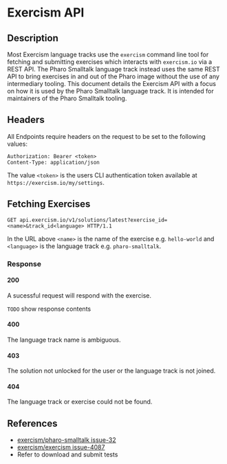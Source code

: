 # Exercism API

## Description

Most Exercism language tracks use the `exercism` command line tool for fetching and submitting exercises which interacts with `exercism.io` via a REST API. The Pharo Smalltalk language track instead uses the same REST API to bring exercises in and out of the Pharo image without the use of any intermediary tooling. This document details the Exercism API with a focus on how it is used by the Pharo Smalltalk language track. It is intended for maintainers of the Pharo Smalltalk tooling.

## Headers

All Endpoints require headers on the request to be set to the following values:

```
Authorization: Bearer <token>
Content-Type: application/json
```

The value `<token>` is the users CLI authentication token available at `https://exercism.io/my/settings`.

## Fetching Exercises

`GET api.exercism.io/v1/solutions/latest?exercise_id=<name>&track_id<language> HTTP/1.1`

In the URL above `<name>` is the name of the exercise e.g. `hello-world` and `<language>` is the language track e.g. `pharo-smalltalk`.

### Response

#### 200

A sucessful request will respond with the exercise.

`TODO` show response contents

#### 400

The language track name is ambiguous.

#### 403

The solution not unlocked for the user or the language track is not joined.

#### 404

The language track or exercise could not be found.

## References

- [exercism/pharo-smalltalk issue-32](https://github.com/exercism/pharo-smalltalk/issues/32)
- [exercism/exercism issue-4087](https://github.com/exercism/exercism/issues/4087)
- Refer to download and submit tests


